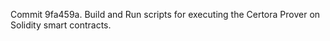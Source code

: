 Commit 9fa459a.                    Build and Run scripts for executing the Certora Prover on Solidity smart contracts.